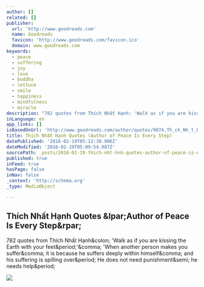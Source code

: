 ```yaml
---
author: []
related: []
publisher:
  url: 'http://www.goodreads.com'
  name: Goodreads
  favicon: 'http://www.goodreads.com/favicon.ico'
  domain: www.goodreads.com
keywords:
  - peace
  - suffering
  - joy
  - love
  - buddha
  - lettuce
  - smile
  - happiness
  - mindfulness
  - miracle
description: "782 quotes from Thích Nhất Hạnh: 'Walk as if you are kissing the Earth with your feet.', 'When another person makes you suffer, it is because he suffers deeply within himself, and his suffering is spilling over. He does not need punishment; he needs help."
inLanguage: en
app_links: []
isBasedOnUrl: 'http://www.goodreads.com/author/quotes/9074.Th_ch_Nh_t_H_nh'
title: Thích Nhất Hạnh Quotes (Author of Peace Is Every Step)
datePublished: '2016-02-19T05:12:38.906Z'
dateModified: '2016-02-19T05:09:54.987Z'
sourcePath: _posts/2016-02-19-thich-nht-hnh-quotes-author-of-peace-is-every-step.md
published: true
inFeed: true
hasPage: false
inNav: false
_context: 'http://schema.org'
_type: MediaObject

---
```

<article style=""><h1>Thích Nhất Hạnh Quotes &amp;lpar;Author of Peace Is Every Step&amp;rpar;</h1><p>782 quotes from Thích Nhất Hạnh&amp;colon; 'Walk as if you are kissing the Earth with your feet&amp;period;'&amp;comma; 'When another person makes you suffer&amp;comma; it is because he suffers deeply within himself&amp;comma; and his suffering is spilling over&amp;period; He does not need punishment&amp;semi; he needs help&amp;period;</p><img src="http://i.ytimg.com/vi/Ijnt-eXukwk/mqdefault.jpg" /></article>
